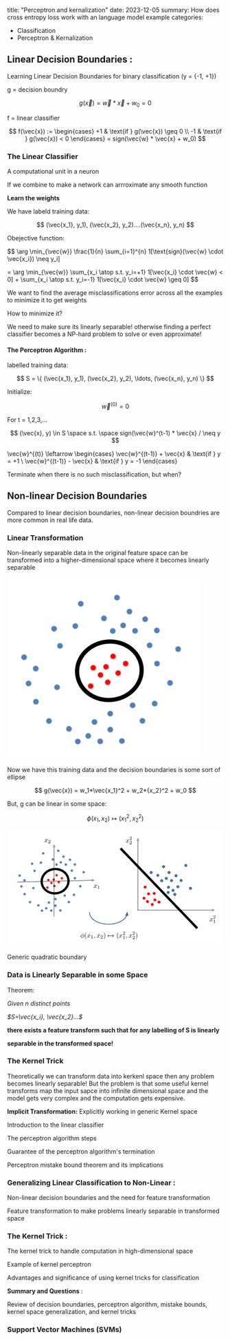 title: "Perceptron and kernalization"
date: 2023-12-05
summary: How does cross entropy loss work with an language model example
categories:

- Classification
- Perceptron & Kernalization

## **Linear Decision Boundaries** :

Learning Linear Decision Boundaries for binary classification (y = {-1, +1})

g = decision boundry

$$
g(\vec{x})=\vec{w} * \vec{x} + w_0 = 0
$$

f = linear classifier

$$
f(\vec{x}) := \begin{cases} 
+1 & \text{if } g(\vec{x}) \geq 0 \\
-1 & \text{if } g(\vec{x}) < 0 \end{cases} = sign(\vec{w} * \vec{x} + w_0)
$$

### The Linear Classifier

A computational unit in a neuron

If we combine to make a network can arrroximate any smooth function

**Learn the weights**

We have labeld training data:

$$
(\vec{x_1}, y_1), (\vec{x_2}, y_2)....(\vec{x_n}, y_n)
$$

Obejective function:

$$
\arg \min_{\vec{w}} \frac{1}{n} \sum_{i=1}^{n} 1[\text{sign}(\vec{w} \cdot \vec{x_i}) \neq y_i]

= \arg \min_{\vec{w}} \sum_{x_i \atop s.t. y_i=+1} 1[\vec{x_i} \cdot \vec{w} < 0] + \sum_{x_i \atop s.t. y_i=-1} 1[\vec{x_i} \cdot \vec{w} \geq 0]
$$

We want to find the average misclassifications error across all the examples to minimize it to get weights

How to minimize it?

We need to make sure its linearly separable! otherwise finding a perfect classifier becomes a NP-hard problem to solve or even approximate!

#### **The Perceptron Algorithm** :

labelled training data:

$$
S = \{ (\vec{x_1}, y_1), (\vec{x_2}, y_2), \ldots, (\vec{x_n}, y_n) \}
$$

Initialize:

$$
\vec{w}^{(0)} = 0
$$

For t = 1,2,3,...

$$
(\vec{x}, y) \in S \space s.t. \space sign(\vec{w}^(t-1) * \vec{x} / \neq y
$$

\vec{w}^{(t)} \leftarrow \begin{cases} 
\vec{w}^{(t-1)} + \vec{x} & \text{if } y = +1 \\
\vec{w}^{(t-1)} - \vec{x} & \text{if } y = -1 
\end{cases}

Terminate when there is no such misclassification, but when?

## Non-linear Decision Boundaries

Compared to linear decision boundaries, non-linear decision boundries are more common in real life data.

### Linear Transformation

Non-linearly separable data in the original feature space can be transformed into a higher-dimensional space where it becomes linearly separable

![1718221506282](image/2022-12-05-Perceptron-and-Kernelization/1718221506282.png)

Now we have this training data and the decision boundaries is some sort of ellipse

$$
g(\vec{x}) = w_1*\vec{x_1}^2 + w_2*{x_2}^2 + w_0
$$

But, g can be linear in some space: 

$$
\phi(x_1, x_2) \mapsto (x_1^2, x_2^2)
$$

![1718221718550](image/2022-12-05-Perceptron-and-Kernelization/1718221718550.png)

Generic quadratic boundary

### Data is Linearly Separable in some Space 

Theorem:

*Given n distinct points*

*$S=\vec{x_i}, \vec{x_2}...$*

**there exists a feature transform such that for any labelling of S is linearly**

**separable in the transformed space!**

### The Kernel Trick

Theoretically we can transform data into kerkenl space then any problem becomes linearly separable! But the problem is that some useful kernel transforms map the input sapce into infinite dimensional space and the model gets very complex and the computation gets expensive.

**Implicit Transformation:** Explicitly working in generic Kernel space


Introduction to the linear classifier

The perceptron algorithm steps

Guarantee of the perceptron algorithm's termination

Perceptron mistake bound theorem and its implications

### **Generalizing Linear Classification to Non-Linear** :

Non-linear decision boundaries and the need for feature transformation

Feature transformation to make problems linearly separable in transformed space

### **The Kernel Trick** :

The kernel trick to handle computation in high-dimensional space

Example of kernel perceptron

Advantages and significance of using kernel tricks for classification

**Summary and Questions** :

Review of decision boundaries, perceptron algorithm, mistake bounds, kernel space generalization, and kernel tricks

### Support Vector Machines (SVMs)
